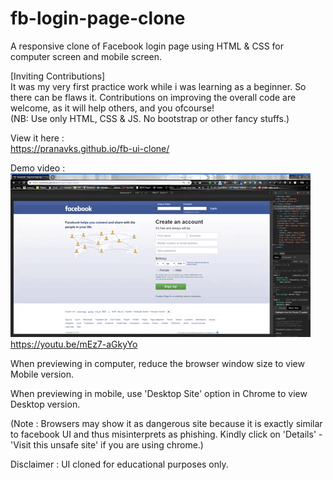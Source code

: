 # fb-login-page-clone

A responsive clone of Facebook login page using HTML & CSS for computer screen and mobile screen.

[Inviting Contributions]  
It was my very first practice work while i was learning as a beginner. So there can be flaws it. Contributions on improving the overall code are welcome, as it will help others, and you ofcourse!  
(NB: Use only HTML, CSS & JS. No bootstrap or other fancy stuffs.)

View it here :  
https://pranavks.github.io/fb-ui-clone/

Demo video :  
![](demo.gif)  
https://youtu.be/mEz7-aGkyYo

When previewing in computer, reduce the browser window size to view Mobile version.

When previewing in mobile, use 'Desktop Site' option in Chrome to view Desktop version.

(Note : Browsers may show it as dangerous site because it is exactly similar to facebook UI and thus misinterprets as phishing. Kindly click on 'Details' - 'Visit this unsafe site' if you are using chrome.)

Disclaimer : UI cloned for educational purposes only.
